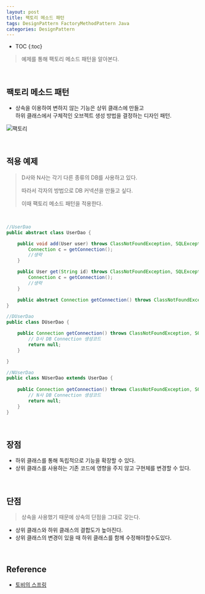 ```yaml
---
layout: post
title: 팩토리 메소드 패턴
tags: DesignPattern FactoryMethodPattern Java
categories: DesignPattern
---
```

* TOC
{:toc}
> 예제를 통해 팩토리 메소드 패턴을 알아본다.
  
<br>  

## 팩토리 메소드 패턴
* 상속을 이용하여 변하지 않는 기능은 상위 클래스에 만들고<br>
하위 클래스에서 구체적인 오브젝트 생성 방법을 결정하는 디자인 패턴.  

![팩토리](https://user-images.githubusercontent.com/25604495/84584886-b4a5df00-ae44-11ea-865e-0e822ffd5964.jpg)  

<br>

## 적용 예제

> D사와 N사는 각기 다른 종류의 DB를 사용하고 있다.
>
> 따라서 각자의 방법으로 DB 커넥션을 만들고 싶다.
>
> 이때 팩토리 메소드 패턴을 적용한다.

<br>

```java
//UserDao
public abstract class UserDao {

    public void add(User user) throws ClassNotFoundException, SQLException {
		Connection c = getConnection();
        //생략
    }

    public User get(String id) throws ClassNotFoundException, SQLException {
		Connection c = getConnection();
        //생략
    }

    public abstract Connection getConnection() throws ClassNotFoundException, SQLException;
}

//DUserDao
public class DUserDao {

	public Connection getConnection() throws ClassNotFoundException, SQLException {
		// D사 DB Connection 생성코드
		return null;
	}

}

//NUserDao
public class NUserDao extends UserDao {
	
	public Connection getConnection() throws ClassNotFoundException, SQLException {
		// N사 DB Connection 생성코드
		return null;
	}
}
```

<br>

## 장점
* 하위 클래스를 통해 독립적으로 기능을 확장할 수 있다.
* 상위 클래스를 사용하는 기존 코드에 영향을 주지 않고 구현체를 변경할 수 있다.  

<br>

## 단점
> 상속을 사용했기 때문에 상속의 단점을 그대로 갖는다.

* 상위 클래스와 하위 클래스의 결합도가 높아진다.
* 상위 클래스의 변경이 있을 때 하위 클래스를 함께 수정해야할수도있다.

<br>

## Reference
* [토비의 스프링](http://www.yes24.com/Product/Goods/7516911)  